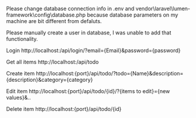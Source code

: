 Please change database connection info in .env and vendor\laravel\lumen-framework\config\database.php because database parameters on my machine are bit different from defaluts.

Please manually create a user in database, I was unable to add that functionality.

Login
http://localhost:<port>/api/login/?email={Email}&password={password}

Get all items
http://localhost:<port>/api/todo

Create item
http://localhost:{port}/api/todo/?todo={Name}&description={description}&category={category}

Edit item
http://localhost:{port}/api/todo/{id}/?{items to edit}={new values}&..

Delete item
http://localhost:{port}/api/todo/{id}

